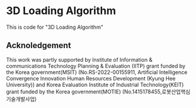 # 3D Loading Algorithm
This is code for "3D Loading Algorithm"


## Acknoledgement
This work was partly supported by Institute of Information & communications Technology Planning & Evaluation (IITP) grant funded by the Korea government(MSIT) (No.RS-2022-00155911, Artificial Intelligence Convergence Innovation Human Resources Development (Kyung Hee University)) and Korea Evaluation Institute of Industrial Technology(KEIT) grant funded by the Korea government(MOTIE) (No.1415178455,로봇산업핵심기술개발사업)
